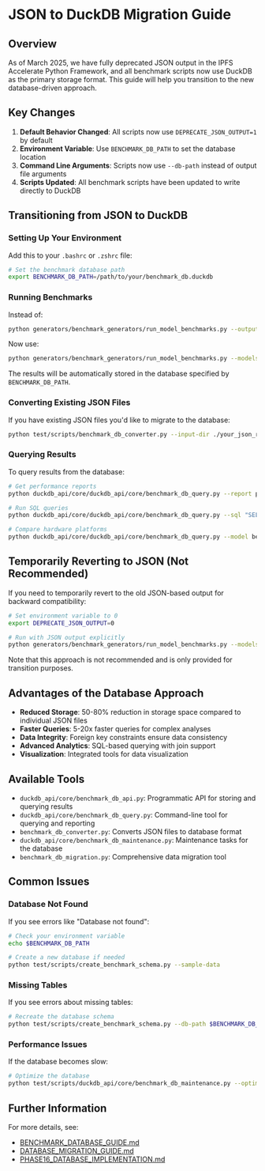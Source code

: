 # JSON to DuckDB Migration Guide

## Overview

As of March 2025, we have fully deprecated JSON output in the IPFS Accelerate Python Framework, and all benchmark scripts now use DuckDB as the primary storage format. This guide will help you transition to the new database-driven approach.

## Key Changes

1. **Default Behavior Changed**: All scripts now use `DEPRECATE_JSON_OUTPUT=1` by default
2. **Environment Variable**: Use `BENCHMARK_DB_PATH` to set the database location
3. **Command Line Arguments**: Scripts now use `--db-path` instead of output file arguments
4. **Scripts Updated**: All benchmark scripts have been updated to write directly to DuckDB

## Transitioning from JSON to DuckDB

### Setting Up Your Environment

Add this to your `.bashrc` or `.zshrc` file:

```bash
# Set the benchmark database path
export BENCHMARK_DB_PATH=/path/to/your/benchmark_db.duckdb
```

### Running Benchmarks

Instead of:
```bash
python generators/benchmark_generators/run_model_benchmarks.py --output-dir ./results --models bert
```

Now use:
```bash
python generators/benchmark_generators/run_model_benchmarks.py --models bert
```

The results will be automatically stored in the database specified by `BENCHMARK_DB_PATH`.

### Converting Existing JSON Files

If you have existing JSON files you'd like to migrate to the database:

```bash
python test/scripts/benchmark_db_converter.py --input-dir ./your_json_results
```

### Querying Results

To query results from the database:

```bash
# Get performance reports
python duckdb_api/core/duckdb_api/core/benchmark_db_query.py --report performance --format html --output report.html

# Run SQL queries
python duckdb_api/core/duckdb_api/core/benchmark_db_query.py --sql "SELECT * FROM performance_results LIMIT 10"

# Compare hardware platforms
python duckdb_api/core/duckdb_api/core/benchmark_db_query.py --model bert-base-uncased --metric throughput --compare-hardware
```

## Temporarily Reverting to JSON (Not Recommended)

If you need to temporarily revert to the old JSON-based output for backward compatibility:

```bash
# Set environment variable to 0
export DEPRECATE_JSON_OUTPUT=0

# Run with JSON output explicitly
python generators/benchmark_generators/run_model_benchmarks.py --models bert --output-dir ./json_results
```

Note that this approach is not recommended and is only provided for transition purposes.

## Advantages of the Database Approach

- **Reduced Storage**: 50-80% reduction in storage space compared to individual JSON files
- **Faster Queries**: 5-20x faster queries for complex analyses
- **Data Integrity**: Foreign key constraints ensure data consistency
- **Advanced Analytics**: SQL-based querying with join support
- **Visualization**: Integrated tools for data visualization

## Available Tools

- `duckdb_api/core/benchmark_db_api.py`: Programmatic API for storing and querying results
- `duckdb_api/core/benchmark_db_query.py`: Command-line tool for querying and reporting
- `benchmark_db_converter.py`: Converts JSON files to database format
- `duckdb_api/core/benchmark_db_maintenance.py`: Maintenance tasks for the database
- `benchmark_db_migration.py`: Comprehensive data migration tool

## Common Issues

### Database Not Found

If you see errors like "Database not found":

```bash
# Check your environment variable
echo $BENCHMARK_DB_PATH

# Create a new database if needed
python test/scripts/create_benchmark_schema.py --sample-data
```

### Missing Tables

If you see errors about missing tables:

```bash
# Recreate the database schema
python test/scripts/create_benchmark_schema.py --db-path $BENCHMARK_DB_PATH
```

### Performance Issues

If the database becomes slow:

```bash
# Optimize the database
python test/scripts/duckdb_api/core/benchmark_db_maintenance.py --optimize-db --vacuum
```

## Further Information

For more details, see:
- [BENCHMARK_DATABASE_GUIDE.md](BENCHMARK_DATABASE_GUIDE.md)
- [DATABASE_MIGRATION_GUIDE.md](DATABASE_MIGRATION_GUIDE.md)
- [PHASE16_DATABASE_IMPLEMENTATION.md](PHASE16_DATABASE_IMPLEMENTATION.md)